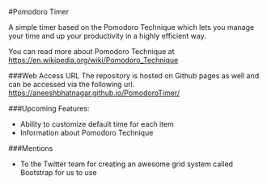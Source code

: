 #Pomodoro Timer

A simple timer based on the Pomodoro Technique which lets you manage your time and up your productivity in a highly efficient way.

You can read more about Pomodoro Technique at https://en.wikipedia.org/wiki/Pomodoro_Technique

###Web Access URL
The repository is hosted on Github pages as well and can be accessed via the following url.
https://aneeshbhatnagar.github.io/PomodoroTimer/

###Upcoming Features:
* Ability to customize default time for each item
* Information about Pomodoro Technique 

###Mentions
* To the Twitter team for creating an awesome grid system called Bootstrap for us to use